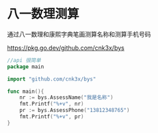 # 八一数理测算
  
通过八一数理和康熙字典笔画测算名称和测算手机号码

<https://pkg.go.dev/github.com/cnk3x/bys>

```go
//api 很简单
package main

import "github.com/cnk3x/bys"

func main(){
    nr := bys.AssessName("我是名称")
    fmt.Printf("%+v", nr)
    pr := bys.AssessPhone("13812348765")
    fmt.Printf("%+v", pr)
}

```
